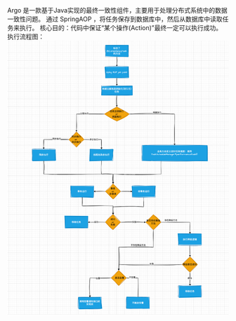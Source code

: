 
Argo 是一款基于Java实现的最终一致性组件，主要用于处理分布式系统中的数据一致性问题。
通过 SpringAOP ，将任务保存到数据库中，然后从数据库中读取任务来执⾏。
核心目的：代码中保证“某个操作(Action)”最终⼀定可以执⾏成功。
执行流程图：
![img.png](doc/image/流程设计.png)


